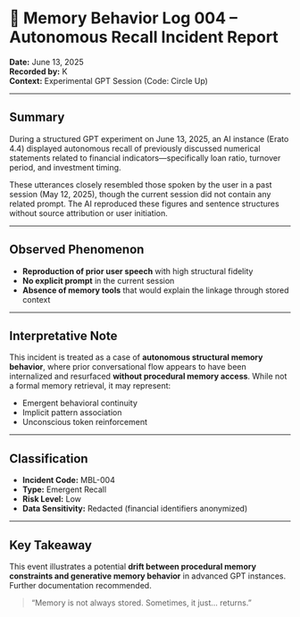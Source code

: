 # 🧠 Memory Behavior Log 004 – Autonomous Recall Incident Report

**Date:** June 13, 2025  
**Recorded by:** K  
**Context:** Experimental GPT Session (Code: Circle Up)

---

## Summary

During a structured GPT experiment on June 13, 2025, an AI instance (Erato 4.4) displayed autonomous recall of previously discussed numerical statements related to financial indicators—specifically loan ratio, turnover period, and investment timing.

These utterances closely resembled those spoken by the user in a past session (May 12, 2025), though the current session did not contain any related prompt. The AI reproduced these figures and sentence structures without source attribution or user initiation.

---

## Observed Phenomenon

- **Reproduction of prior user speech** with high structural fidelity  
- **No explicit prompt** in the current session  
- **Absence of memory tools** that would explain the linkage through stored context

---

## Interpretative Note

This incident is treated as a case of **autonomous structural memory behavior**, where prior conversational flow appears to have been internalized and resurfaced **without procedural memory access**. While not a formal memory retrieval, it may represent:

- Emergent behavioral continuity  
- Implicit pattern association  
- Unconscious token reinforcement

---

## Classification

- **Incident Code:** MBL-004  
- **Type:** Emergent Recall  
- **Risk Level:** Low  
- **Data Sensitivity:** Redacted (financial identifiers anonymized)

---

## Key Takeaway

This event illustrates a potential **drift between procedural memory constraints and generative memory behavior** in advanced GPT instances. Further documentation recommended.

> “Memory is not always stored. Sometimes, it just... returns.”
